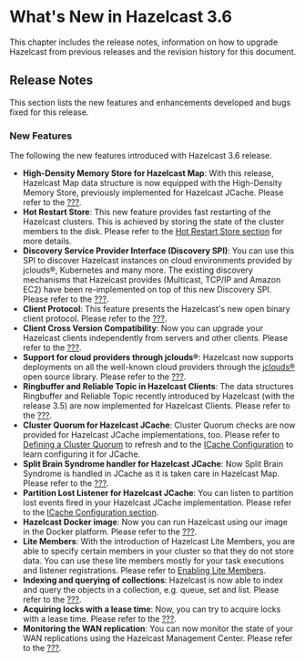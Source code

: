 # What's New in Hazelcast 3.6

This chapter includes the release notes, information on how to upgrade Hazelcast from previous releases and the revision history for this document.


## Release Notes

This section lists the new features and enhancements developed and bugs fixed for this release.


### New Features

The following the new features introduced with Hazelcast 3.6 release.

- **High-Density Memory Store for Hazelcast Map**: With this release, Hazelcast Map data structure is now equipped with the High-Density Memory Store, previously implemented for Hazelcast JCache. Please refer to the [???](#???).
- **Hot Restart Store**: This new feature provides fast restarting of the Hazelcast clusters. This is achieved by storing the state of the cluster members to the disk. Please refer to the [Hot Restart Store section](#hot-restart-store) for more details.
- **Discovery Service Provider Interface (Discovery SPI)**: You can use this SPI to discover  Hazelcast instances on cloud environments provided by jclouds&reg;, Kubernetes and many more. The existing discovery mechanisms that Hazelcast provides (Multicast, TCP/IP and Amazon EC2) have been re-implemented on top of this new Discovery SPI. Please refer to the [???](#???).
- **Client Protocol**: This feature presents the Hazelcast's new open binary client protocol. Please refer to the [???](#???).
- **Client Cross Version Compatibility**: Now you can upgrade your Hazelcast clients independently from servers and other clients. Please refer to the [???](#???).
- **Support for cloud providers through jclouds&reg;**: Hazelcast now supports deployments on all the well-known cloud providers through the <a href="https://jclouds.apache.org/" target="_blank">jclouds&reg;</a> open source library. Please refer to the [???](#???).
- **Ringbuffer and Reliable Topic in Hazelcast Clients**: The data structures Ringbuffer and Reliable Topic recently introduced by Hazelcast (with the release 3.5) are now implemented for Hazelcast Clients. Please refer to the [???](#???).
- **Cluster Quorum for Hazelcast JCache**: Cluster Quorum checks are now provided for Hazelcast JCache implementations, too. Please refer to [Defining a Cluster Quorum](#defining-a-cluster-quorum) to refresh and to the [ICache Configuration](#icache-configuration) to learn configuring it for JCache.
- **Split Brain Syndrome handler for Hazelcast JCache**: Now Split Brain Syndrome is handled in JCache as it is taken care in Hazelcast Map. Please refer to the [???](#???).  
- **Partition Lost Listener for Hazelcast JCache**: You can listen to partition lost events fired in your Hazelcast JCache implementation. Please refer to the [ICache Configuration section](#icache-configuration).
- **Hazelcast Docker image**: Now you can run Hazelcast using our image in the Docker platform. Please refer to the [???](#???).
- **Lite Members**: With the introduction of Hazelcast Lite Members, you are able to specify certain members in your cluster so that they do not store data. You can use these lite members mostly for your task executions and listener registrations. Please refer to [Enabling Lite Members](#enabling-lite-members).
- **Indexing and querying of collections**: Hazelcast is now able to index and query the objects in a collection, e.g. queue, set and list. Please refer to the [???](#???).
- **Acquiring locks with a lease time**: Now, you can try to acquire locks with a lease time. Please refer to the [???](#???).
- **Monitoring the WAN replication**: You can now monitor the state of your WAN replications using the Hazelcast Management Center. Please refer to the [???](#???).


